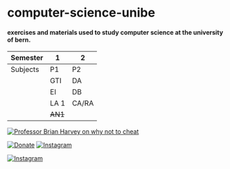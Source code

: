 # computer-science-unibe
#### exercises and materials used to study computer science at the university of bern.


| Semester   | 1        | 2     |
| ---------- |----------|-------|
| Subjects   | P1       | P2    |
|            | GTI      | DA    |
|            | EI       | DB    |
|            | LA 1     | CA/RA |
|            | ~~AN1~~  |       |





[![Professor Brian Harvey on why not to cheat](https://res.cloudinary.com/marcomontalbano/image/upload/v1619619959/video_to_markdown/images/youtube--hMloyp6NI4E-c05b58ac6eb4c4700831b2b3070cd403.jpg)](https://www.youtube.com/watch?v=hMloyp6NI4E "Professor Brian Harvey on why not to cheat")


[![Donate](https://img.shields.io/badge/Donate-PayPal-blue.svg)](https://www.paypal.com/cgi-bin/webscr?cmd=_s-xclick&hosted_button_id=L4E6PHP4RLC6S&source=url)
[![Instagram](https://img.shields.io/badge/follow-Instagram-blueviolet.svg)](https://www.instagram.com/luk_i_gold)

[![Instagram](https://img.shields.io/twitter/url/https/www.instagram.com/luk_i_gold?label=Follow&logo=instagram&?style=plastic&logo=appveyor)](https://www.instagram.com/luk_i_gold)
